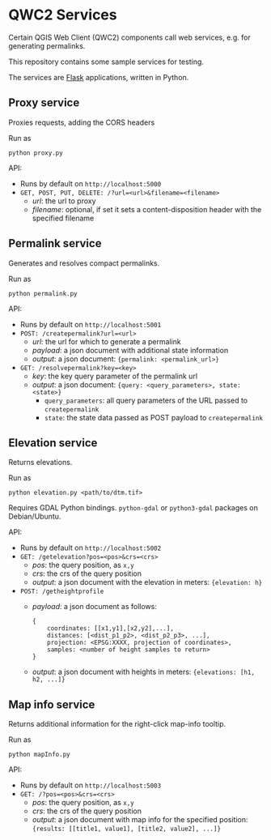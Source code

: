 QWC2 Services
=============

Certain QGIS Web Client (QWC2) components call web services, e.g. for generating permalinks.

This repository contains some sample services for testing.

The services are [Flask](http://flask.pocoo.org/) applications, written in Python.


Proxy service
-------------

Proxies requests, adding the CORS headers

Run as

    python proxy.py

API:
* Runs by default on `http://localhost:5000`
* `GET, POST, PUT, DELETE: /?url=<url>&filename=<filename>`
  - *url*: the url to proxy
  - *filename*: optional, if set it sets a content-disposition header with the specified filename


Permalink service
-----------------

Generates and resolves compact permalinks.

Run as

    python permalink.py

API:
* Runs by default on `http://localhost:5001`
* `POST: /createpermalink?url=<url>`
  - *url*: the url for which to generate a permalink
  - *payload*: a json document with additional state information
  - *output*: a json document: `{permalink: <permalink_url>}`
* `GET: /resolvepermalink?key=<key>`
  - *key*: the key query parameter of the permalink url
  - *output*: a json document: `{query: <query_parameters>, state: <state>}`
    - `query_parameters`: all query parameters of the URL passed to `createpermalink`
    - `state`: the state data passed as POST payload to `createpermalink`

Elevation service
-----------------

Returns elevations.

Run as

    python elevation.py <path/to/dtm.tif>

Requires GDAL Python bindings. `python-gdal` or `python3-gdal` packages on Debian/Ubuntu.

API:
* Runs by default on `http://localhost:5002`
* `GET: /getelevation?pos=<pos>&crs=<crs>`
  - *pos*: the query position, as `x,y`
  - *crs*: the crs of the query position
  - *output*: a json document with the elevation in meters: `{elevation: h}`
* `POST: /getheightprofile`
  - *payload*: a json document as follows:

        {
            coordinates: [[x1,y1],[x2,y2],...],
            distances: [<dist_p1_p2>, <dist_p2_p3>, ...],
            projection: <EPSG:XXXX, projection of coordinates>,
            samples: <number of height samples to return>
        }

  - *output*: a json document with heights in meters: `{elevations: [h1, h2, ...]}`

Map info service
----------------

Returns additional information for the right-click map-info tooltip.

Run as

    python mapInfo.py

API:
* Runs by default on `http://localhost:5003`
* `GET: /?pos=<pos>&crs=<crs>`
  - *pos*: the query position, as `x,y`
  - *crs*: the crs of the query position
  - *output*: a json document with map info for the specified position: `{results: [[title1, value1], [title2, value2], ...]}`
